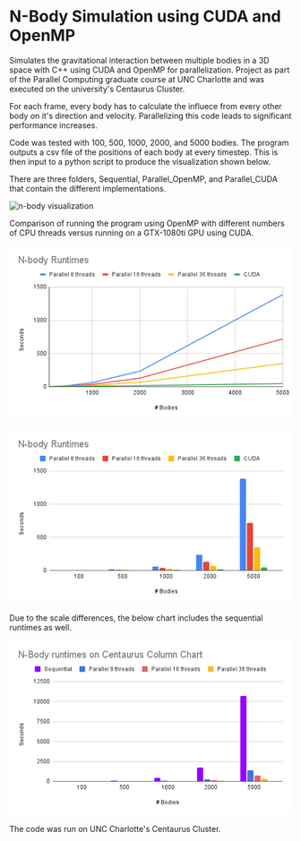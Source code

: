 # N-Body Simulation using CUDA and OpenMP
Simulates the gravitational interaction between multiple bodies in a 3D space with C++ using CUDA and OpenMP for parallelization. Project as part of the Parallel Computing graduate course at UNC Charlotte and was executed on the university's Centaurus Cluster. 

For each frame, every body has to calculate the influece from every other body on it's direction and velocity. Parallelizing this code leads to significant performance increases.

Code was tested with 100, 500, 1000, 2000, and 5000 bodies. The program outputs a csv file of the positions of each body at every timestep. This is then input to a python script to produce the visualization shown below.

There are three folders, Sequential, Parallel_OpenMP, and Parallel_CUDA that contain the different implementations.

![n-body visualization](visualization/nbody_simulation_1000.gif)

Comparison of running the program using OpenMP with different numbers of CPU threads versus running on a GTX-1080ti GPU using CUDA.

![n-body graph](visualization/N-body_Runtimes_1.png)

![n-body graph](visualization/N-body_Runtimes_2.png)

Due to the scale differences, the below chart includes the sequential runtimes as well.

![n-body graph](visualization/N-body_Runtimes_3.png)


The code was run on UNC Charlotte's Centaurus Cluster.